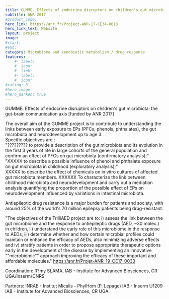 ```yaml
---	
title: GUMME. Effects of endocrine disruptors on children's gut microbiota the gut-brain communication axis	
subtitle: ANR 2017	
#product_code: 	
hero_link: https://anr.fr/Project-ANR-17-CE34-0013	
hero_link_text: Website	
layout: project	
image: 	
#start:	
#end: 	
category: Microbiome and xenobiotic metabolism / drug response	
features:	
    #- label: 	
    #  icon: 	
    #  link: 	
    #- label: 	
    #  icon: 	
#rating: 3	
#hero_image: 	
#hero_darken: true	
---	
```



GUMME. Effects of endocrine disruptors on children's gut microbiota: the gut-brain communication axis [funded by ANR 2017]	
	
The overall aim of the GUMME project is to contribute to understanding the links between early exposure to EPs (PFCs, phenols, phthalates), the gut microbiota and neurodevelopment up to age 3.	
Specific objectives are :	
"????????? to provide a description of the gut microbiota and its evolution in the first 3 years of life in large cohorts of the general population and confirm an effect of PFCs on gut microbiota (confirmatory analysis);"	
"XXXXX to describe a possible influence of phenol and phthalate exposure on gut microbiota in childhood (exploratory analysis);"	
XXXXX  to describe the effect of chemicals on in vitro cultures of affected gut microbiota members.	
XXXXXX To characterize the link between childhood microbiota and neurodevelopment and carry out a mediation analysis quantifying the proportion of the possible effect of EPs on neurodevelopment influenced by variations in intestinal microbiota.	
	
	
	
	
	
	
	
	
Antiepileptic drug resistance is a major burden for patients and society, with around 25% of the world's 70 million epilepsy patients being drug-resistant. 	
	
"The objectives of the TrilliAED project are to: i) assess the link between the gut microbiome and the response to antiepileptic drugs (AED, ~30 molec.) in children, ii) understand the early role of this microbiome in the response to AEDs, iii) determine whether and how certain microbial profiles could maintain or enhance the efficacy of AEDs, also minimizing adverse effects and iv) stratify patients in order to propose appropriate therapeutic options early in the development of the disease by implementing an innovative ""microbiomic"" approach improving the efficacy of these important and affordable molecules."	
https://anr.fr/Projet-ANR-19-CE17-0033	
	
Coordination: R?my SLAMA, IAB - Institute for Advanced Biosciences, CR UGA/Inserm/CNRS	
	
Partners: 	INRAE - Institut Micalis - PhylHom (P. Lepage)
                      IAB - Inserm U1209 IAB - Institute for Advanced Biosciences, CR UGA	
